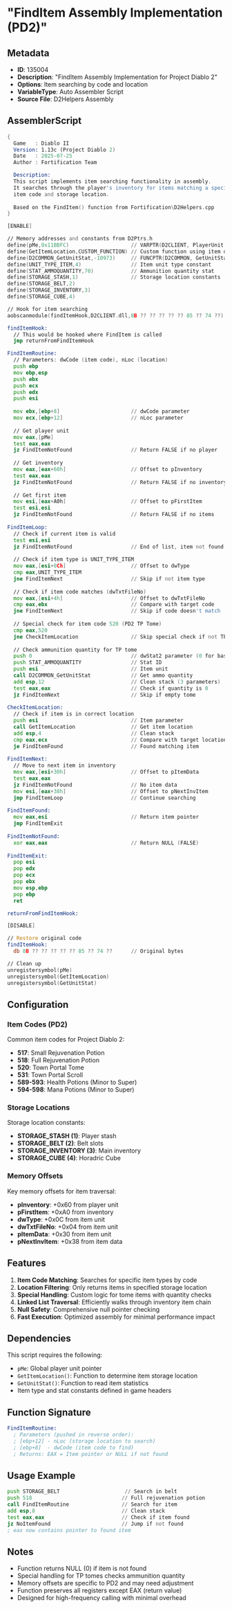 # "FindItem Assembly Implementation (PD2)"

## Metadata
- **ID**: 135004
- **Description**: "FindItem Assembly Implementation for Project Diablo 2"
- **Options**: Item searching by code and location
- **VariableType**: Auto Assembler Script
- **Source File**: D2Helpers Assembly

## AssemblerScript

```asm
{ 
  Game   : Diablo II
  Version: 1.13c (Project Diablo 2)
  Date   : 2025-07-25
  Author : Fortification Team

  Description:
  This script implements item searching functionality in assembly.
  It searches through the player's inventory for items matching a specific
  item code and storage location.
  
  Based on the FindItem() function from Fortification\D2Helpers.cpp
}

[ENABLE]

// Memory addresses and constants from D2Ptrs.h
define(pMe,0x11BBFC)                    // VARPTR(D2CLIENT, PlayerUnit, UnitAny *, 0x11BBFC)
define(GetItemLocation,CUSTOM_FUNCTION) // Custom function using item data analysis
define(D2COMMON_GetUnitStat,-10973)     // FUNCPTR(D2COMMON, GetUnitStat, DWORD __stdcall, (UnitAny* pUnit, DWORD dwStat, DWORD dwStat2), -10973)
define(UNIT_TYPE_ITEM,4)                // Item unit type constant
define(STAT_AMMOQUANTITY,70)            // Ammunition quantity stat
define(STORAGE_STASH,1)                 // Storage location constants
define(STORAGE_BELT,2)
define(STORAGE_INVENTORY,3)
define(STORAGE_CUBE,4)

// Hook for item searching
aobscanmodule(findItemHook,D2CLIENT.dll,8B ?? ?? ?? ?? ?? 85 ?? 74 ??)

findItemHook:
  // This would be hooked where FindItem is called
  jmp returnFromFindItemHook

FindItemRoutine:
  // Parameters: dwCode (item code), nLoc (location)
  push ebp
  mov ebp,esp
  push ebx
  push ecx
  push edx
  push esi
  
  mov ebx,[ebp+8]                       // dwCode parameter
  mov ecx,[ebp+12]                      // nLoc parameter
  
  // Get player unit
  mov eax,[pMe]
  test eax,eax
  jz FindItemNotFound                   // Return FALSE if no player
  
  // Get inventory
  mov eax,[eax+60h]                     // Offset to pInventory
  test eax,eax
  jz FindItemNotFound                   // Return FALSE if no inventory
  
  // Get first item
  mov esi,[eax+A0h]                     // Offset to pFirstItem
  test esi,esi
  jz FindItemNotFound                   // Return FALSE if no items
  
FindItemLoop:
  // Check if current item is valid
  test esi,esi
  jz FindItemNotFound                   // End of list, item not found
  
  // Check if item type is UNIT_TYPE_ITEM
  mov eax,[esi+0Ch]                     // Offset to dwType
  cmp eax,UNIT_TYPE_ITEM
  jne FindItemNext                      // Skip if not item type
  
  // Check if item code matches (dwTxtFileNo)
  mov eax,[esi+4h]                      // Offset to dwTxtFileNo
  cmp eax,ebx                           // Compare with target code
  jne FindItemNext                      // Skip if code doesn't match
  
  // Special check for item code 520 (PD2 TP Tome)
  cmp eax,520
  jne CheckItemLocation                 // Skip special check if not TP tome
  
  // Check ammunition quantity for TP tome
  push 0                                // dwStat2 parameter (0 for base stat)
  push STAT_AMMOQUANTITY                // Stat ID
  push esi                              // Item unit
  call D2COMMON_GetUnitStat             // Get ammo quantity
  add esp,12                            // Clean stack (3 parameters)
  test eax,eax                          // Check if quantity is 0
  jz FindItemNext                       // Skip if empty tome
  
CheckItemLocation:
  // Check if item is in correct location
  push esi                              // Item parameter
  call GetItemLocation                  // Get item location
  add esp,4                             // Clean stack
  cmp eax,ecx                           // Compare with target location
  je FindItemFound                      // Found matching item
  
FindItemNext:
  // Move to next item in inventory
  mov eax,[esi+30h]                     // Offset to pItemData
  test eax,eax
  jz FindItemNotFound                   // No item data
  mov esi,[eax+38h]                     // Offset to pNextInvItem
  jmp FindItemLoop                      // Continue searching
  
FindItemFound:
  mov eax,esi                           // Return item pointer
  jmp FindItemExit
  
FindItemNotFound:
  xor eax,eax                           // Return NULL (FALSE)
  
FindItemExit:
  pop esi
  pop edx
  pop ecx
  pop ebx
  mov esp,ebp
  pop ebp
  ret

returnFromFindItemHook:

[DISABLE]

// Restore original code
findItemHook:
  db 8B ?? ?? ?? ?? ?? 85 ?? 74 ??      // Original bytes

// Clean up
unregistersymbol(pMe)
unregistersymbol(GetItemLocation)
unregistersymbol(GetUnitStat)
```

## Configuration

### Item Codes (PD2)
Common item codes for Project Diablo 2:
- **517**: Small Rejuvenation Potion
- **518**: Full Rejuvenation Potion
- **520**: Town Portal Tome
- **531**: Town Portal Scroll
- **589-593**: Health Potions (Minor to Super)
- **594-598**: Mana Potions (Minor to Super)

### Storage Locations
Storage location constants:
- **STORAGE_STASH (1)**: Player stash
- **STORAGE_BELT (2)**: Belt slots
- **STORAGE_INVENTORY (3)**: Main inventory
- **STORAGE_CUBE (4)**: Horadric Cube

### Memory Offsets
Key memory offsets for item traversal:
- **pInventory**: +0x60 from player unit
- **pFirstItem**: +0xA0 from inventory
- **dwType**: +0x0C from item unit
- **dwTxtFileNo**: +0x04 from item unit
- **pItemData**: +0x30 from item unit
- **pNextInvItem**: +0x38 from item data

## Features

1. **Item Code Matching**: Searches for specific item types by code
2. **Location Filtering**: Only returns items in specified storage location
3. **Special Handling**: Custom logic for tome items with quantity checks
4. **Linked List Traversal**: Efficiently walks through inventory item chain
5. **Null Safety**: Comprehensive null pointer checking
6. **Fast Execution**: Optimized assembly for minimal performance impact

## Dependencies

This script requires the following:
- `pMe`: Global player unit pointer
- `GetItemLocation()`: Function to determine item storage location
- `GetUnitStat()`: Function to read item statistics
- Item type and stat constants defined in game headers

## Function Signature

```asm
FindItemRoutine:
  ; Parameters (pushed in reverse order):
  ; [ebp+12] - nLoc (storage location to search)
  ; [ebp+8]  - dwCode (item code to find)
  ; Returns: EAX = Item pointer or NULL if not found
```

## Usage Example

```asm
push STORAGE_BELT                     // Search in belt
push 518                             // Full rejuvenation potion
call FindItemRoutine                 // Search for item
add esp,8                            // Clean stack
test eax,eax                         // Check if item found
jz NoItemFound                       // Jump if not found
; eax now contains pointer to found item
```

## Notes

- Function returns NULL (0) if item is not found
- Special handling for TP tomes checks ammunition quantity
- Memory offsets are specific to PD2 and may need adjustment
- Function preserves all registers except EAX (return value)
- Designed for high-frequency calling with minimal overhead
